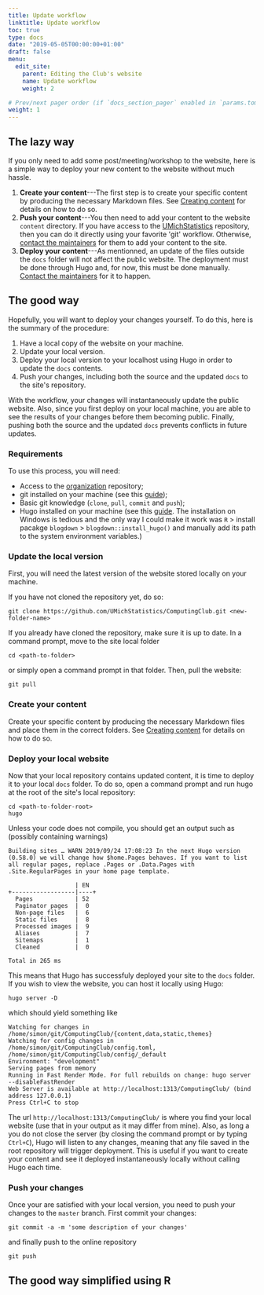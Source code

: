```yaml
---
title: Update workflow
linktitle: Update workflow
toc: true
type: docs
date: "2019-05-05T00:00:00+01:00"
draft: false
menu:
  edit_site:
    parent: Editing the Club's website
    name: Update workflow
    weight: 2

# Prev/next pager order (if `docs_section_pager` enabled in `params.toml`)
weight: 1
---
```


## The lazy way

If you only need to add some post/meeting/workshop to the website, here is a simple way to deploy your new content to the website without much hassle.

1. **Create your content**---The first step is to create your specific content by producing the necessary Markdown files. See [Creating content](create/) for details on how to do so.
2. **Push your content**---You then need to add your content to the website `content` directory. If you have access to the [UMichStatistics](https://github.com/UMichStatistics/) repository, then you can do it directly using your favorite 'git' workflow. Otherwise, [contact the maintainers](#contact) for them to add your content to the site.
3. **Deploy your content**---As mentionned, an update of the files outside the `docs` folder will not affect the public website. The deployment must be done through Hugo and, for now, this must be done manually. [Contact the maintainers](#contact) for it to happen.

## The good way

Hopefully, you will want to deploy your changes yourself. To do this, here is the summary of the procedure:

1. Have a local copy of the website on your machine.
2. Update your local version.
3. Deploy your local version to your localhost using Hugo in order to update the `docs` contents.
4. Push your changes, including both the source and the updated `docs` to the site's repository.

With the workflow, your changes will instantaneously update the public website. Also, since you first deploy on your local machine, you are able to see the results of your changes before them becoming public. Finally, pushing both the source and the updated `docs` prevents conflicts in future updates.

### Requirements

To use this process, you will need:

- Access to the [organization](https://github.com/UMichStatistics/) repository;
- git installed on your machine (see this [guide](https://www.atlassian.com/git/tutorials/install-git));
- Basic git knowledge (`clone`, `pull`, `commit` and `push`);
- Hugo installed on your machine (see this [guide](https://gohugo.io/getting-started/installing/). The installation on Windows is tedious and the only way I could make it work was `R` > install pacakge `blogdown` > `blogdown::install_hugo()` and manually add its path to the system environment variables.)

### Update the local version

First, you will need the latest version of the website stored locally on your machine. 

If you have not cloned the repository yet, do so:
```shell
git clone https://github.com/UMichStatistics/ComputingClub.git <new-folder-name>
```

If you already have cloned the repository, make sure it is up to date. In a command prompt, move to the site local folder
```shell
cd <path-to-folder>
```
or simply open a command prompt in that folder. Then, pull the website:
```shell
git pull
```

### Create your content

Create your specific content by producing the necessary Markdown files and place them in the correct folders. See [Creating content](create/) for details on how to do so.

### Deploy your local website

Now that your local repository contains updated content, it is time to deploy it to your local `docs` folder. To do so, open a command prompt and run hugo at the root of the site's local repository:
```shell
cd <path-to-folder-root>
hugo
```
Unless your code does not compile, you should get an output such as (possibly containing warnings)
```shell
Building sites … WARN 2019/09/24 17:08:23 In the next Hugo version (0.58.0) we will change how $home.Pages behaves. If you want to list all regular pages, replace .Pages or .Data.Pages with .Site.RegularPages in your home page template.

                   | EN
+------------------|----+
  Pages            | 52
  Paginator pages  |  0
  Non-page files   |  6
  Static files     |  8
  Processed images |  9
  Aliases          |  7
  Sitemaps         |  1
  Cleaned          |  0

Total in 265 ms
```
This means that Hugo has successfuly deployed your site to the `docs` folder. If you wish to view the website, you can host it locally using Hugo:
```shell
hugo server -D
```
which should yield something like
```shell
Watching for changes in /home/simon/git/ComputingClub/{content,data,static,themes}
Watching for config changes in /home/simon/git/ComputingClub/config.toml, /home/simon/git/ComputingClub/config/_default
Environment: "development"
Serving pages from memory
Running in Fast Render Mode. For full rebuilds on change: hugo server --disableFastRender
Web Server is available at http://localhost:1313/ComputingClub/ (bind address 127.0.0.1)
Press Ctrl+C to stop
```
The url `http://localhost:1313/ComputingClub/` is where you find your local website (use that in your output as it may differ from mine). Also, as long a you do not close the server (by closing the command prompt or by typing `Ctrl+C`), Hugo will listen to any changes, meaning that any file saved in the root repository will trigger deployment. This is useful if you want to create your content and see it deployed instantaneously locally without calling Hugo each time.

### Push your changes

Once your are satisfied with your local version, you need to push your changes to the `master` branch. First commit your changes:
```shell
git commit -a -m 'some description of your changes'
```
and finally push to the online repository
```shell
git push
```

## The good way simplified using R
